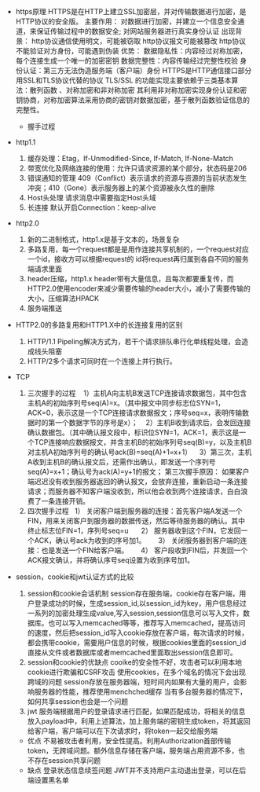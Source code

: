 - https原理
  HTTPS是在HTTP上建立SSL加密层，并对传输数据进行加密，是HTTP协议的安全版。
  主要作用：
    对数据进行加密，并建立一个信息安全通道，来保证传输过程中的数据安全;
    对网站服务器进行真实身份认证
  出现背景：
    http协议通信使用明文，可能被窃取
    http协议报文可能被篡改
    http协议不能验证对方身份，可能遇到伪装
  优势：
    数据隐私性：内容经过对称加密，每个连接生成一个唯一的加密密钥
    数据完整性：内容传输经过完整性校验
    身份认证：第三方无法伪造服务端（客户端）身份
  HTTPS是HTTP通信接口部分用SSL和TLS协议代替的协议
  TLS/SSL 的功能实现主要依赖于三类基本算法：散列函数 、对称加密和非对称加密  其利用非对称加密实现身份认证和密钥协商，对称加密算法采用协商的密钥对数据加密，基于散列函数验证信息的完整性。
  - 握手过程
    
- http1.1
  1. 缓存处理：Etag，If-Unmodified-Since, If-Match, If-None-Match
  2. 带宽优化及网络连接的使用：允许只请求资源的某个部分，状态码是206
  3. 错误通知的管理 409（Conflict）表示请求的资源与资源的当前状态发生冲突；410（Gone）表示服务器上的某个资源被永久性的删除
  4. Host头处理 请求消息中需要指定Host头域
  5. 长连接 默认开启Connection：keep-alive
- http2.0
  1. 新的二进制格式，http1.x是基于文本的，场景复杂
  2. 多路复用，每一个request都是是用作连接共享机制的，一个request对应一个id，接收方可以根据request的 id将request再归属到各自不同的服务端请求里面
  3. header压缩，http1.x header带有大量信息，且每次都要重复传，而HTTP2.0使用encoder来减少需要传输的header大小，减小了需要传输的大小，压缩算法HPACK
  4. 服务端推送
- HTTP2.0的多路复用和HTTP1.X中的长连接复用的区别
  1. HTTP/1.1 Pipeling解决方式为，若干个请求排队串行化单线程处理，会造成线头阻塞
  2. HTTP/2多个请求可同时在一个连接上并行执行。
- TCP
  1. 三次握手的过程
       1）主机A向主机B发送TCP连接请求数据包，其中包含主机A的初始序列号seq(A)=x。（其中报文中同步标志位SYN=1，ACK=0，表示这是一个TCP连接请求数据报文；序号seq=x，表明传输数据时的第一个数据字节的序号是x）；
       2）主机B收到请求后，会发回连接确认数据包。（其中确认报文段中，标识位SYN=1，ACK=1，表示这是一个TCP连接响应数据报文，并含主机B的初始序列号seq(B)=y，以及主机B对主机A初始序列号的确认号ack(B)=seq(A)+1=x+1）
       3）第三次，主机A收到主机B的确认报文后，还需作出确认，即发送一个序列号seq(A)=x+1；确认号为ack(A)=y+1的报文；
    第三次握手原因：
      如果客户端迟迟没有收到服务器返回的确认报文，会放弃连接，重新启动一条连接请求；而服务器不知客户端没收到，所以他会收到两个连接请求，白白浪费了一条连接开销。
  2. 四次握手过程
      1） 关闭客户端到服务器的连接：首先客户端A发送一个FIN，用来关闭客户到服务器的数据传送，然后等待服务器的确认。其中终止标志位FIN=1，序列号seq=u
     　 2） 服务器收到这个FIN，它发回一个ACK，确认号ack为收到的序号加1。
      　3） 关闭服务器到客户端的连接：也是发送一个FIN给客户端。
     　 4） 客户段收到FIN后，并发回一个ACK报文确认，并将确认序号seq设置为收到序号加1。
- session，cookie和jwt认证方式的比较
  1. session和cookie会话机制
    session存在服务端，cookie存在客户端，用户登录成功的时候，生成session_id,以session_id为key，用户信息经过一系列的加密处理生成value,写入session,session信息可以写入文件，数据库。也可以写入memcached等等，推荐写入memcached，提高访问的速度，然后把session_id写入cookie存放在客户端，每次请求的时候，都会携带cookie，需要用户信息的时候，根据cookies里面的session_id直接从文件或者数据库或者memcached里面取出session信息即可。
  2. session和cookie的优缺点
    cooike的安全性不好，攻击者可以利用本地cookie进行欺骗和CSRF攻击
    使用cookies，在多个域名的情况下会出现跨域的问题
    session存放在服务器端，短时间内如果有大量的用户，会影响服务器的性能，推荐使用menchched缓存
    当有多台服务器的情况下，如何共享session也会是一个问题
  3. jwt
    服务端根据用户的登录请求进行匹配，如果匹配成功，将相关的信息放入payload中，利用上述算法，加上服务端的密钥生成token，将其返回给客户端，客户端可以在下次请求时，将token一起交给服务端
    - 优点
      不易被攻击者利用，安全性提高。利用Authorization首部传输token，无跨域问题。额外信息存储在客户端，服务端占用资源不多，也不存在session共享问题
    - 缺点
      登录状态信息续签问题
      JWT并不支持用户主动退出登录，可以在后端设置黑名单
